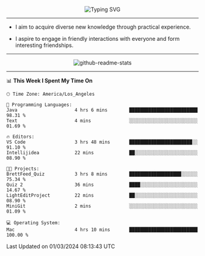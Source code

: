 <p align="center">
  <img src="https://readme-typing-svg.demolab.com?font=Fira+Code&weight=500&size=32&duration=2500&pause=1600&center=true&vCenter=true&random=false&width=1024&height=64&lines=Hi+there+%F0%9F%91%8B;I'm+delighted+you+could+make+it+here+%F0%9F%8E%89;I'm+Harry%2C+a+college+student+still+finding+my+way" alt="Typing SVG" />
</p>


---


- I aim to acquire diverse new knowledge through practical experience.

- I aspire to engage in friendly interactions with everyone and form interesting friendships.


---


<p align="center">
  <img src="https://github-readme-stats.vercel.app/api?username=Harry-Jing&show_icons=true" alt="github-readme-stats"/>
</p>


---

<!--START_SECTION:waka-->
📊 **This Week I Spent My Time On** 

```text
🕑︎ Time Zone: America/Los_Angeles

💬 Programming Languages: 
Java                     4 hrs 6 mins        █████████████████████████   98.31 % 
Text                     4 mins              ░░░░░░░░░░░░░░░░░░░░░░░░░   01.69 % 

🔥 Editors: 
VS Code                  3 hrs 48 mins       ███████████████████████░░   91.10 % 
Intellijidea             22 mins             ██░░░░░░░░░░░░░░░░░░░░░░░   08.90 % 

🐱‍💻 Projects: 
BrettFeed_Quiz           3 hrs 8 mins        ███████████████████░░░░░░   75.34 % 
Quiz 2                   36 mins             ████░░░░░░░░░░░░░░░░░░░░░   14.67 % 
LightEditProject         22 mins             ██░░░░░░░░░░░░░░░░░░░░░░░   08.90 % 
MiniGit                  2 mins              ░░░░░░░░░░░░░░░░░░░░░░░░░   01.09 % 

💻 Operating System: 
Mac                      4 hrs 10 mins       █████████████████████████   100.00 % 
```


 Last Updated on 01/03/2024 08:13:43 UTC
<!--END_SECTION:waka-->
